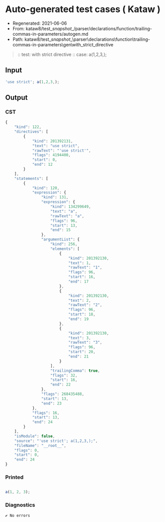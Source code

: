 # Auto-generated test cases ( Kataw )
- Regenerated: 2021-06-06
- From: kataw8/test\__snapshot__/parser/declarations/function/trailing-commas-in-parameters/autogen.md
- Path: kataw8/test\__snapshot__\parser\declarations\function\trailing-commas-in-parameters\gen\with_strict_directive
> :: test: with strict directive
> :: case: a(1,2,3,);
## Input

`````js
'use strict'; a(1,2,3,);
`````
## Output

### CST

```javascript
{
    "kind": 122,
    "directives": [
        {
            "kind": 201392131,
            "text": "use strict",
            "rawText": "'use strict'",
            "flags": 4194400,
            "start": 0,
            "end": 12
        }
    ],
    "statements": [
        {
            "kind": 120,
            "expression": {
                "kind": 131,
                "expression": {
                    "kind": 134299649,
                    "text": "a",
                    "rawText": "a",
                    "flags": 96,
                    "start": 13,
                    "end": 15
                },
                "argumentList": {
                    "kind": 256,
                    "elements": [
                        {
                            "kind": 201392130,
                            "text": 1,
                            "rawText": "1",
                            "flags": 96,
                            "start": 16,
                            "end": 17
                        },
                        {
                            "kind": 201392130,
                            "text": 2,
                            "rawText": "2",
                            "flags": 96,
                            "start": 18,
                            "end": 19
                        },
                        {
                            "kind": 201392130,
                            "text": 3,
                            "rawText": "3",
                            "flags": 96,
                            "start": 20,
                            "end": 21
                        }
                    ],
                    "trailingComma": true,
                    "flags": 32,
                    "start": 16,
                    "end": 22
                },
                "flags": 268435488,
                "start": 13,
                "end": 23
            },
            "flags": 16,
            "start": 13,
            "end": 24
        }
    ],
    "isModule": false,
    "source": "'use strict'; a(1,2,3,);",
    "fileName": "__root__",
    "flags": 0,
    "start": 0,
    "end": 24
}
```

### Printed

```javascript

a(1, 2, 3);
```

### Diagnostics

```javascript
✔ No errors
```

